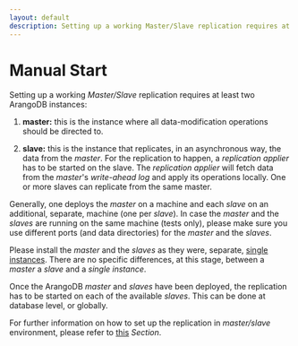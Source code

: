 ```yaml
---
layout: default
description: Setting up a working Master/Slave replication requires at least two ArangoDBinstances
---
```

Manual Start
============

Setting up a working _Master/Slave_ replication requires at least two ArangoDB
instances:

1. **master:** this is the instance where all data-modification operations should
be directed to.

1. **slave:** this is the instance that replicates, in an asynchronous way, the data
from the _master_. For the replication to happen, a _replication applier_ has to
be started on the slave. The _replication applier_ will fetch data from the _master_'s
_write-ahead log_ and apply its operations locally. One or more slaves can replicate
from the same master.

Generally, one deploys the _master_ on a machine and each _slave_ on an additional,
separate, machine (one per _slave_). In case the _master_ and the _slaves_ are
running on the same machine (tests only), please make sure you use different ports
(and data directories) for the _master_ and the _slaves_.

Please install the _master_ and the _slaves_ as they were, separate,
[single instances](deployment-singleinstance.html). There are no specific differences,
at this stage, between a _master_ a _slave_ and a _single instance_.

Once the ArangoDB _master_ and _slaves_ have been deployed, the replication has
to be started on each of the available _slaves_. This can be done at database level,
or globally.

For further information on how to set up the replication in _master/slave_ environment,
please refer to [this](administration-masterslave-settingup.html) _Section_.